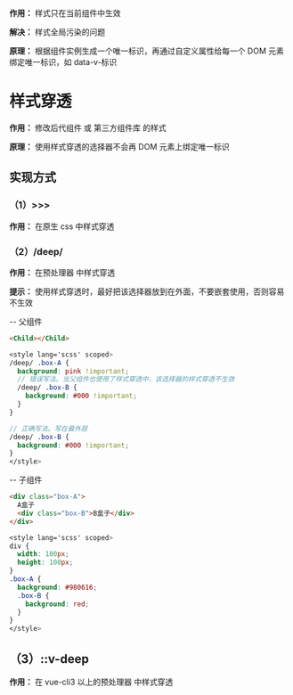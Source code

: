 **作用：** 样式只在当前组件中生效

**解决：** 样式全局污染的问题

**原理：** 根据组件实例生成一个唯一标识，再通过自定义属性给每一个 DOM 元素绑定唯一标识，如 data-v-标识

# 样式穿透
  **作用：** 修改后代组件 或 第三方组件库 的样式

  **原理：** 使用样式穿透的选择器不会再 DOM 元素上绑定唯一标识

  ## 实现方式
  ### （1）>>> 
  **作用：** 在原生 css 中样式穿透

  ### （2）/deep/
  **作用：** 在预处理器 中样式穿透

  **提示：** 使用样式穿透时，最好把该选择器放到在外面，不要嵌套使用，否则容易不生效

  -- 父组件
  ```html
  <Child></Child>
  ```

  ```scss
  <style lang='scss' scoped>
  /deep/ .box-A {
    background: pink !important;
    // 错误写法。当父组件也使用了样式穿透中，该选择器的样式穿透不生效
    /deep/ .box-B {
      background: #000 !important;
    }
  }

  // 正确写法。写在最外层
  /deep/ .box-B {
    background: #000 !important;
  }
  </style>
  ```

  -- 子组件
  ```html
  <div class="box-A">
    A盒子
    <div class="box-B">B盒子</div>
  </div>
  ```

  ```scss
  <style lang='scss' scoped>
  div {
    width: 100px;
    height: 100px;
  }
  .box-A {
    background: #980616;
    .box-B {
      background: red;
    }
  }
  </style>
  ```

  ## （3）::v-deep
  **作用：** 在 vue-cli3 以上的预处理器 中样式穿透